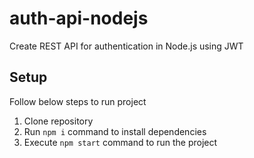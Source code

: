 # auth-api-nodejs
Create REST API for authentication in Node.js using JWT



## Setup
Follow below steps to run project

1. Clone repository
2. Run `npm i` command to install dependencies
3. Execute `npm start` command to run the project



